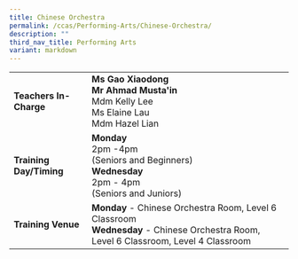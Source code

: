 ```yaml
---
title: Chinese Orchestra
permalink: /ccas/Performing-Arts/Chinese-Orchestra/
description: ""
third_nav_title: Performing Arts
variant: markdown
---
```

| | |
| --- | ---|
| **Teachers In-Charge** |**Ms Gao Xiaodong**<br>**Mr Ahmad Musta'in**<br>Mdm Kelly Lee<br>Ms Elaine Lau <br> Mdm Hazel Lian
|**Training Day/Timing**|**Monday**&nbsp;<br> 2pm -4pm <br>(Seniors and Beginners) <br>**Wednesday**<br>2pm - 4pm <br>(Seniors and Juniors)
|**Training Venue**|**Monday** - Chinese Orchestra Room, Level 6 Classroom<br>**Wednesday** - Chinese Orchestra Room, Level 6 Classroom, Level 4 Classroom